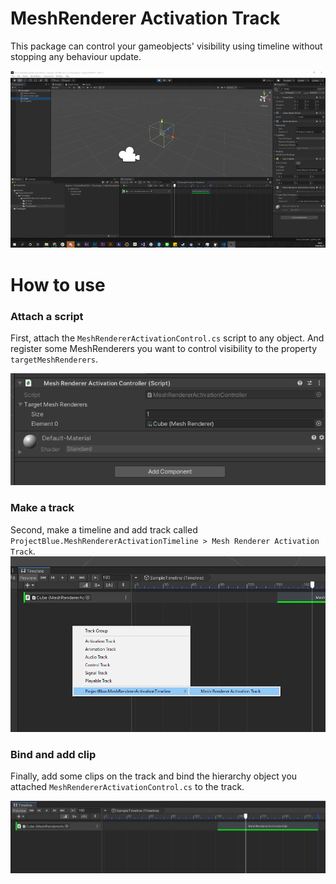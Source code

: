 # MeshRenderer Activation Track

This package can control your gameobjects' visibility using timeline without stopping any behaviour update.

![Main](https://github.com/ProjectBLUE-000/Unity_MeshRendererActivationTrack/blob/master/Assets/ProjectBlueSDK/Packages/MeshRendererActivationTrack/Thumbnails/Main.gif)

# How to use

### Attach a script
First, attach the `MeshRendererActivationControl.cs` script to any object.
And register some MeshRenderers you want to control visibility to the property `targetMeshRenderers`. 

![Conponent](https://github.com/ProjectBLUE-000/Unity_MeshRendererActivationTrack/blob/master/Assets/ProjectBlueSDK/Packages/MeshRendererActivationTrack/Thumbnails/Component.png)

### Make a track
Second, make a timeline and add track called `ProjectBlue.MeshRendererActivationTimeline > Mesh Renderer Activation Track`.
![AddTrack](https://github.com/ProjectBLUE-000/Unity_MeshRendererActivationTrack/blob/master/Assets/ProjectBlueSDK/Packages/MeshRendererActivationTrack/Thumbnails/AddTrack.png)

### Bind and add clip
Finally, add some clips on the track and bind the hierarchy object you attached `MeshRendererActivationControl.cs` to the track. 

![TrackView](https://github.com/ProjectBLUE-000/Unity_MeshRendererActivationTrack/blob/master/Assets/ProjectBlueSDK/Packages/MeshRendererActivationTrack/Thumbnails/TrackView.png)